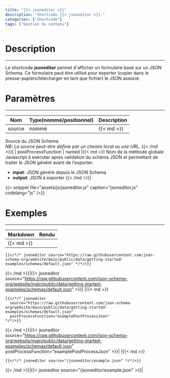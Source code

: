 ```yaml
---
title: "{{< jsoneditor >}}"
description: "Shortcode {{< jsoneditor >}}."
categories: ["Shortcode"]
tags: ["Gestion du contenu"]
---
```


# Description
---

Le shortcode **jsoneditor** permet d'afficher un formulaire basé sur un JSON Schema. Ce formulaire peut être utilisé pour exporter (copier dans le presse-papiers/télécharger en tant que fichier) le JSON associé.

# Paramètres
---

| Nom | Type(nommé/positionnel) | Description |
| --- | ----------------------- | ----------- |
| source | nommé |{{< md >}}
Source du JSON Schema.  
*NB: La source peut-etre définie par un chemin local ou une URL.*
{{< /md >}}|
| postProcessFunction | named |{{< md >}}
Nom de la méthode globale Javascript à exécuter après validation du schéma JSON et permettant de traiter le JSON généré avant de l'exporter.  
* **input**: JSON généré depuis le JSON Schema
* **output**: JSON à exporter
{{< /md >}}|

{{< snippet
    file="assets/js/jsoneditor.js"
    caption="jsoneditor.js"
    codelang="js"
/>}}

# Exemples
---

| Markdown | Rendu |
| -------- | ----- |
|{{< md >}}
```
{{</*/* jsoneditor source="https://raw.githubusercontent.com/json-schema-org/website/main/public/data/getting-started-examples/schemas/default.json" */*/>}}
```
{{< /md >}}|{{< jsoneditor source="https://raw.githubusercontent.com/json-schema-org/website/main/public/data/getting-started-examples/schemas/default.json" >}}|
|{{< md >}}
```
{{</*/* jsoneditor
  source="https://raw.githubusercontent.com/json-schema-org/website/main/public/data/getting-started-examples/schemas/default.json"
  postProcessFunction="examplePostProcessJson"
*/*/>}}
```
{{< /md >}}|{{< jsoneditor source="https://raw.githubusercontent.com/json-schema-org/website/main/public/data/getting-started-examples/schemas/default.json" postProcessFunction="examplePostProcessJson" >}}|
|{{< md >}}
```
{{</*/* jsoneditor source="/jsoneditor/example.json" */*/>}}
```
{{< /md >}}|{{< jsoneditor source="/jsoneditor/example.json" >}}|
